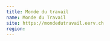 ```yaml
---
title: Monde du travail
name: Monde du Travail
site: https://mondedutravail.eerv.ch
region: 
---
```

